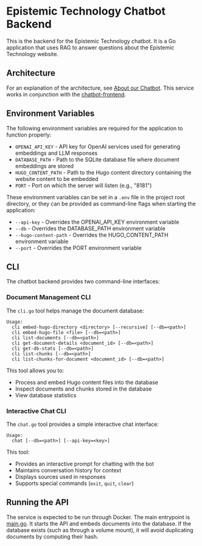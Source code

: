 # Epistemic Technology Chatbot Backend

This is the backend for the Epistemic Technology chatbot. It is a Go application that uses RAG to answer questions about the Epistemic Technology website.

## Architecture

For an explanation of the architecture, see [About our Chatbot](../site/content/about-our-chatbot.md). This service works in conjunction with the [chatbot-frontend](../chatbot-frontend/README.md).

## Environment Variables

The following environment variables are required for the application to function properly:

- `OPENAI_API_KEY` - API key for OpenAI services used for generating embeddings and LLM responses
- `DATABASE_PATH` - Path to the SQLite database file where document embeddings are stored
- `HUGO_CONTENT_PATH` - Path to the Hugo content directory containing the website content to be embedded
- `PORT` - Port on which the server will listen (e.g., "8181")

These environment variables can be set in a `.env` file in the project root directory, or they can be provided as command-line flags when starting the application:

- `--api-key` - Overrides the OPENAI_API_KEY environment variable
- `--db` - Overrides the DATABASE_PATH environment variable
- `--hugo-content-path` - Overrides the HUGO_CONTENT_PATH environment variable
- `--port` - Overrides the PORT environment variable

## CLI

The chatbot backend provides two command-line interfaces:

### Document Management CLI

The `cli.go` tool helps manage the document database:

```
Usage:
  cli embed-hugo-directory <directory> [--recursive] [--db=<path>]
  cli embed-hugo-file <file> [--db=<path>]
  cli list-documents [--db=<path>]
  cli get-document-details <document_id> [--db=<path>]
  cli get-db-stats [--db=<path>]
  cli list-chunks [--db=<path>]
  cli list-chunks-for-document <document_id> [--db=<path>]
```

This tool allows you to:

- Process and embed Hugo content files into the database
- Inspect documents and chunks stored in the database
- View database statistics

### Interactive Chat CLI

The `chat.go` tool provides a simple interactive chat interface:

```
Usage:
  chat [--db=<path>] [--api-key=<key>]
```

This tool:

- Provides an interactive prompt for chatting with the bot
- Maintains conversation history for context
- Displays sources used in responses
- Supports special commands (`exit`, `quit`, `clear`)

## Running the API

The service is expected to be run through Docker. The main entrypoint is [main.go](main.go). It starts the API and embeds documents into the database. If the database exists (such as through a volume mount), it will avoid duplicating documents by computing their hash.

